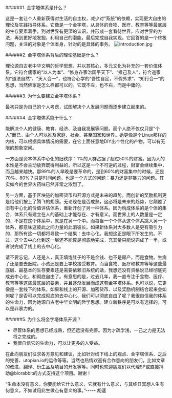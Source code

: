 ######1. 金字塔体系是什么？

这是一套让个人重新获得对生活的自主权，减少对“系统”的依赖，实现更大自由的理论及实践指导体系。它像是一个金字塔，从具体的食物、医疗、教育等等最底层的生存要素着手，到对世界有更深的认识，并形成一套看待世界，应对世界的方法，再到更好地发掘，利用自己的潜能，最后完成自我实现。它回答的是一个终极问题，关注的对象是个体本身，针对的是具体的事务。
![introduction.jpg](https://steemitimages.com/DQmdTqVy2c2CLqm4AgguYWChyo5ZMYRV93eajM6hTvw62ji/introduction.jpg)

######2. 金字塔体系背后的理论基础是什么？

理论源自古老中华文明的哲学思想，并以其核心，多元文化为补充的一套价值体系。它符合儒家的“以人为本”、“修身齐家治国平天下”、“推己及人”，符合道家的“道法自然”、“天人合一”，也符合心学的“吾性自足，不假外求”、“知行合一”的思想，当然佛家是怎么样都可以的。它既不左，也不右，而是中庸的。

######3. 为什么要建立金字塔体系？

最初只是为自己的个人考虑，试图解决个人发展问题而逐步建立起来的。

######4. 金字塔体系能干什么？

能解决个人的健康、教育、经济、及自我发展等问题。而个人绝不仅仅只是“个人”而已，由个人可以推及家庭、社会、甚至国家和世界。她更像是个Linux那样的内核，可以根据具体情况的需要，在它上面任意地DIY出个性化的产物，可以有无限的想象空间。

一方面是资本体系中心化的旧秩序：1%的人群占据了超过50%的财富。因为人的本性是不会主动放弃既得利益的，所以这是一个不可逆的过程，财富会继续集中，而且越来越快。那99%的人早晚是要革命的，是到60%的财富集中的时候，还是70%、80%？只是时间问题，也是一个方式的问题：暴力还是非暴力的问题。其实如今的世界火药味已然非常之浓烈了。

另一方面，基于区块链的加密货币和开源方式是未来的趋势，而创新的奖励机制更是给他们按上了腾飞的翅膀。无论现在是否成熟，这必将是未来的趋势，它颠覆了旧有中心化的价值评估体系，重新开创了另一种体系。因为构成体系的是个体的集合，体系只有建立在人的基础上才能存在、才有意义。而世界上的人数量是一定的，不是在这个体系中，就是在另一个中。而每当一个个体从这个体系跳入另一个体系，都意味这彼此之间力量的此消彼长。如果新体系对大多数人是更有吸引力的，那所有这一切都将导致一个结果：去中心化。我想这正是眼下所发生的。不过，这个去中心化到这一层还不能算是彻底地完成，充其量只能说完成了一半，或者说完成了线上的去中心化。

请不要忘记，人还是人，真正填饱肚子的不是金钱、也不是房产，而是食物。生病了还是要去医院，小孩还是要上学校接受教育。而当食物、医疗和教育等等这些最底层、最基本的生存要素还是需要依赖旧系统的话，我想还没有资格说已经彻底完成去中心化，和彻底自由了。有意思的是，过去几年，我一直专注于食物、医疗、教育等等这些最底层的要素，并且逐渐发展而成这套金字塔体系。也可以说，它更像是一套线下的体系，如果和线上的开源、加密货币、以及奖励机制结合起来会如何呢？是否可以完成彻底的去中心化、我们可以彻底自由了呢？我很自信我的体系的生命力，因为她源自古老中华文明的哲学思想。建立新秩序是可以有选择的，可以是非暴力的。

######5. 为什么将金字塔体系开源？

- 尽管体系的思想已经成熟，但还远没有完善。因为才疏学浅，一己之力是无法将之完成的。
- 我很自信它的生命力，可以让更多的人受益。

在此向朋友们征求各方意见和建议，比如针对线下线上的观点、金字塔体系、之后的完善、utopian.io的运作等等。当然也热情欢迎有合作意向的朋友们，比如文章的改进、翻译、衍生品及项目的开发等等。同时也欢迎朋友们以代理SP或直接捐助@biorabbit的方式支持这个项目。谢谢！

“生命本没有意义，你要能给它什么意义，它就有什么意义，与其终日冥想人生有何意义，不如试用此生做点有意义的事。”----- 胡适
